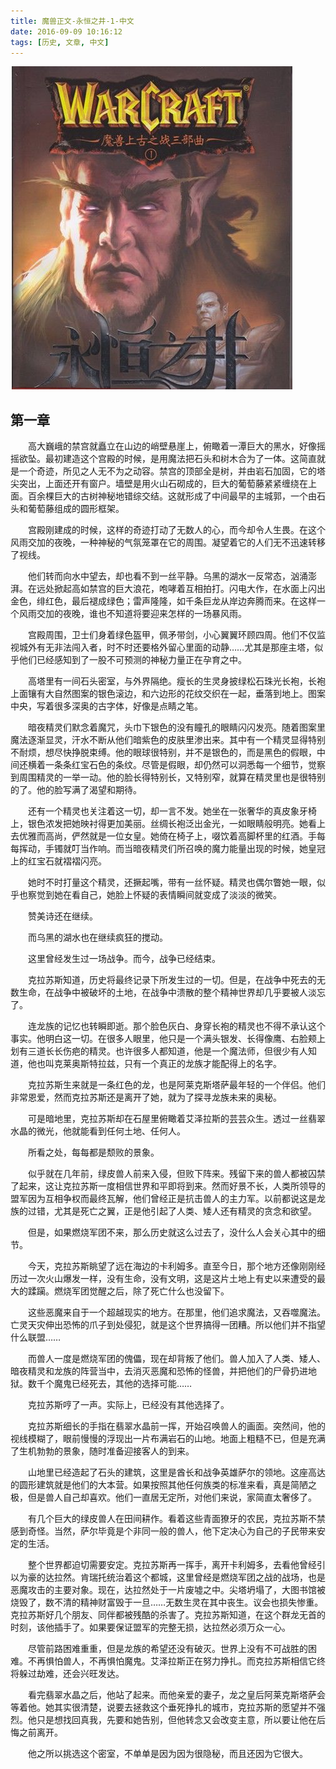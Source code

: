```yaml
---
title: 魔兽正文-永恒之井-1-中文
date: 2016-09-09 10:16:12
tags: [历史, 文章, 中文]
---
```


![魔兽正文-永恒之井](/images/a8a249c3fc856c97bf83c618105308c2.jpg)

##	第一章

　　高大巍峨的禁宫就矗立在山边的峭壁悬崖上，俯瞰着一潭巨大的黑水，好像摇摇欲坠。最初建造这个宫殿的时候，是用魔法把石头和树木合为了一体。这简直就是一个奇迹，所见之人无不为之动容。禁宫的顶部全是树，并由岩石加固，它的塔尖突出，上面还开有窗户。墙壁是用火山石砌成的，巨大的葡萄藤紧紧缠绕在上面。百余棵巨大的古树神秘地错综交结。这就形成了中间最早的主城郭，一个由石头和葡萄藤组成的圆形框架。

<!-- more -->

　　宫殿刚建成的时候，这样的奇迹打动了无数人的心，而今却令人生畏。在这个风雨交加的夜晚，一种神秘的气氛笼罩在它的周围。凝望着它的人们无不迅速转移了视线。

　　他们转而向水中望去，却也看不到一丝平静。乌黑的湖水一反常态，汹涌澎湃。在远处掀起高如禁宫的巨大浪花，咆哮着互相拍打。闪电大作，在水面上闪出金色，绯红色，最后褪成绿色；雷声隆隆，如千条巨龙从岸边奔腾而来。在这样一个风雨交加的夜晚，谁也不知道将要迎来怎样的一场暴风雨。


　　宫殿周围，卫士们身着绿色盔甲，佩矛带剑，小心翼翼环顾四周。他们不仅监视城外有无非法闯入者，时不时还要格外留心里面的动静……尤其是那座主塔，似乎他们已经感知到了一股不可预测的神秘力量正在孕育之中。

　　高塔里有一间石头密室，与外界隔绝。瘦长的生灵身披绿松石珠光长袍，长袍上面镶有大自然图案的银色滚边，和六边形的花纹交织在一起，垂落到地上。图案中央，写着很多深奥的古字体，好像是点睛之笔。

　　暗夜精灵们默念着魔咒，头巾下银色的没有瞳孔的眼睛闪闪发亮。随着图案里魔法逐渐显灵，汗水不断从他们暗紫色的皮肤里渗出来。其中有一个精灵显得特别不耐烦，想尽快挣脱束缚。他的眼球很特别，并不是银色的，而是黑色的假眼，中间还横着一条条红宝石色的条纹。尽管是假眼，却仍然可以洞悉每一个细节，觉察到周围精灵的一举一动。他的脸长得特别长，又特别窄，就算在精灵里也是很特别的了。他的脸写满了渴望和期待。

　　还有一个精灵也关注着这一切，却一言不发。她坐在一张奢华的真皮象牙椅上，银色浓发把她映衬得更加美丽。丝绸长袍泛出金光，一如眼睛般明亮。她看上去优雅而高尚，俨然就是一位女皇。她倚在椅子上，啜饮着高脚杯里的红酒。手每每挥动，手镯就叮当作响。而当暗夜精灵们所召唤的魔力能量出现的时候，她皇冠上的红宝石就褶褶闪亮。

　　她时不时打量这个精灵，还撅起嘴，带有一丝怀疑。精灵也偶尔瞥她一眼，似乎也察觉到她在看自己，她脸上怀疑的表情瞬间就变成了淡淡的微笑。

　　赞美诗还在继续。

　　而乌黑的湖水也在继续疯狂的搅动。

　　这里曾经发生过一场战争。而今，战争已经结束。

　　克拉苏斯知道，历史将最终记录下所发生过的一切。但是，在战争中死去的无数生命，在战争中被破坏的土地，在战争中溃散的整个精神世界却几乎要被人淡忘了。

　　连龙族的记忆也转瞬即逝。那个脸色灰白、身穿长袍的精灵也不得不承认这个事实。他明白这一切。在很多人眼里，他只是一个满头银发、长得像鹰、右脸颊上划有三道长长伤疤的精灵。也许很多人都知道，他是一个魔法师，但很少有人知道，他也叫克莱奥斯特拉兹，只有一个真正的龙族才能配得上的名字。

　　克拉苏斯生来就是一条红色的龙，也是阿莱克斯塔萨最年轻的一个伴侣。他们非常恩爱，然而克拉苏斯还是离开了她，就为了探寻龙族未来的奥秘。

　　可是暗地里，克拉苏斯却在石屋里俯瞰着艾泽拉斯的芸芸众生。透过一丝翡翠水晶的微光，他就能看到任何土地、任何人。

　　所看之处，每每都是颓败的景象。

　　似乎就在几年前，绿皮兽人前来入侵，但败下阵来。残留下来的兽人都被囚禁了起来，这让克拉苏斯一度相信世界和平即将到来。然而好景不长，人类所领导的盟军因为互相争权而最终瓦解，他们曾经正是抗击兽人的主力军。以前都说这是龙族的过错，尤其是死亡之翼，正是他引起了人类、矮人还有精灵的贪念和欲望。

　　但是，如果燃烧军团不来，那么历史就这么过去了，没什么人会关心其中的细节。

　　今天，克拉苏斯眺望了远在海边的卡利姆多。直至今日，那个地方还像刚刚经历过一次火山爆发一样，没有生命，没有文明，这是这片土地上有史以来遭受的最大的蹂躏。燃烧军团觉醒之后，除了死亡什么也没留下。

　　这些恶魔来自于一个超越现实的地方。在那里，他们追求魔法，又吞噬魔法。亡灵天灾伸出恐怖的爪子到处侵犯，就是这个世界搞得一团糟。所以他们并不指望什么联盟……

　　而兽人一度是燃烧军团的傀儡，现在却背叛了他们。兽人加入了人类、矮人、暗夜精灵和龙族的阵营当中，去消灭恶魔和恐怖的怪兽，并把他们的尸骨扔进地狱。数千个魔鬼已经死去，其他的选择可能……

　　克拉苏斯哼了一声。实际上，已经没有其他选择了。

　　克拉苏斯细长的手指在翡翠水晶前一挥，开始召唤兽人的画面。突然间，他的视线模糊了，眼前慢慢的浮现出一片布满岩石的山地。地面上粗糙不已，但是充满了生机勃勃的景象，随时准备迎接客人的到来。

　　山地里已经造起了石头的建筑，这里是酋长和战争英雄萨尔的领地。这座高达的圆形建筑就是他们的大本营。如果按照其他任何族类的标准来看，真是简陋之极，但是兽人自己却喜欢。他们一直居无定所，对他们来说，家简直太奢侈了。

　　有几个巨大的绿皮兽人在田间耕作。看着这些青面獠牙的农民，克拉苏斯不禁感到奇怪。当然，萨尔毕竟是个非同一般的兽人，他下定决心为自己的子民带来安定的生活。

　　整个世界都迫切需要安定。克拉苏斯再一挥手，离开卡利姆多，去看他曾经引以为豪的达拉然。肯瑞托统治着这个都城，这里曾经是燃烧军团之战的战场，也是恶魔攻击的主要对象。现在，达拉然处于一片废墟之中。尖塔坍塌了，大图书馆被烧毁了，数不清的精神财富毁于一旦……无数生灵在其中丧生。议会也损失惨重。克拉苏斯好几个朋友、同伴都被残酷的杀害了。克拉苏斯知道，在这个群龙无首的时刻，该他插手了。如果要保证盟军的完整无损，达拉然必须万众一心。

　　尽管前路困难重重，但是龙族的希望还没有破灭。世界上没有不可战胜的困难。不再惧怕兽人，不再惧怕魔鬼。艾泽拉斯正在努力挣扎。而克拉苏斯相信它终将躲过劫难，还会兴旺发达。

　　看完翡翠水晶之后，他站了起来。而他亲爱的妻子，龙之皇后阿莱克斯塔萨会等着他。她其实很清楚，说要去拯救这个垂死挣扎的城市，克拉苏斯的愿望并不强烈。他只是想找回真我，先要和她告别，但他转念又会改变主意，所以要让他在后悔之前离开。

　　他之所以挑选这个密室，不单单是因为因为很隐秘，而且还因为它很大。